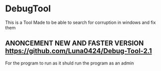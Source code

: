 # DebugTool
This is a Tool Made to be able to search for corruption in windows and fix them

ANONCEMENT NEW AND FASTER VERSION
https://github.com/Luna0424/Debug-Tool-2.1 
---
For the program to run as it shuld run the program as an admin
